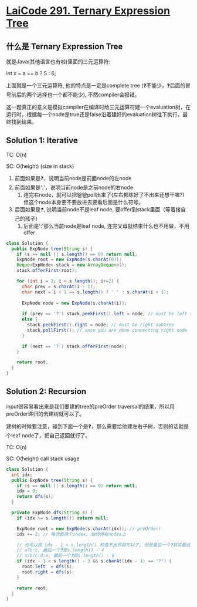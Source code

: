 # [LaiCode 291. Ternary Expression Tree](https://app.laicode.io/app/problem/291)

## 什么是 Ternary Expression Tree
就是Java(其他语言也有啦)里面的三元运算符:

int x = a == b ? 5 : 6;

上面就是一个三元运算符, 他的特点是一定是complete tree (❓不能少，❓后面的冒号前后的两个选择也一个都不能少), 不然compiler会报错。

这一题真正的意义是模拟compiler在编译时给三元运算符建一个evaluation树，在运行时，根据每一个node是true还是false沿着建好的evaluation树往下执行，最终找到结果。

## Solution 1: Iterative
TC: O(n)

SC: O(height) (size in stack)

1. 前面如果是❓，说明当前node是前面node的左node
2. 前面如果是':'，说明当前node是之前node的右node
   1. 连完右node，就可以把爸爸poll出来了(左右都练好了不出来还想干嘛?) 但这个node本身要不要放进去要看后面是什么符号。
3. 后面如果是❓, 说明当前node不是leaf node, 要offer到stack里面（等着接自己的孩子）
   1. 后面是':'那么当前node是leaf node, 连完父母就结束什么也不用做，不用offer
```java
class Solution {
  public ExpNode tree(String s) {
    if (s == null || s.length() == 0) return null;
    ExpNode root = new ExpNode(s.charAt(0));
    Deque<ExpNode> stack = new ArrayDeque<>();
    stack.offerFirst(root);

    for (int i = 2; i < s.length(); i+=2) {
      char prev = s.charAt(i - 1);
      char next = i + 1 == s.length() ? ' ' : s.charAt(i + 1);
      
      ExpNode node = new ExpNode(s.charAt(i));
      
      if (prev == '?') stack.peekFirst().left = node; // must be left subtree
      else {
        stack.peekFirst().right = node; // must be right subtree
        stack.pollFirst(); // once you are done connecting right node
      }

      if (next == '?') stack.offerFirst(node);
    }

    return root;
  }
}
```

## Solution 2: Recursion
input很容易看出来是我们要建的tree的preOrder traversal的结果，所以用preOrder递归的去建树就可以了。

建树的时候要注意，碰到下面一个是❓，那么需要给他建左右子树，否则的话就是个leaf node了，把自己返回就行了。

TC: O(n)

SC: O(height) call stack usage
```java
class Solution {
  int idx;
  public ExpNode tree(String s) {
    if (s == null || s.length() == 0) return null;
    idx = 0;
    return dfs(s);
  }

  private ExpNode dfs(String s) {
    if (idx >= s.length()) return null;

    ExpNode root = new ExpNode(s.charAt(idx)); // preOrder!
    idx += 2; // 每次跑两个index, 始终停在nodes上

    // 也可以用 idx - 1 < s.length() 检查不出界就可以了, 但是最后一个❓其实最远也是s.length() - 4;
    // a?b:c, 最后一个❓是s.length() - 4
    // a?b?c:d:e, 最后一个❓是s.length() - 6
    if (idx - 1 < s.length() - 3 && s.charAt(idx - 1) == '?') {
      root.left  = dfs(s);
      root.right = dfs(s);
    }

    return root;
  }
}
```
